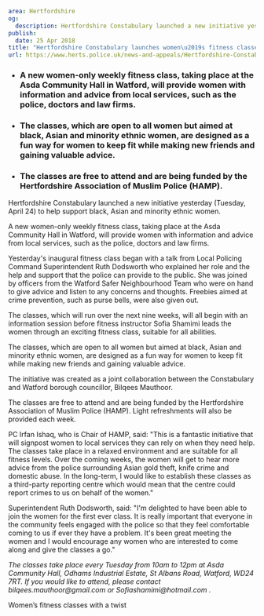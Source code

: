 ```yaml
area: Hertfordshire
og:
  description: Hertfordshire Constabulary launched a new initiative yesterday (Tuesday, April 24) to help support black, Asian and minority ethnic women.
publish:
  date: 25 Apr 2018
title: "Hertfordshire Constabulary launches women\u2019s fitness classes with a twist"
url: https://www.herts.police.uk/news-and-appeals/Hertfordshire-Constabulary-launches-womens-fitness-classes-with-a-twist-0115C
```

* ### A new women-only weekly fitness class, taking place at the Asda Community Hall in Watford, will provide women with information and advice from local services, such as the police, doctors and law firms.

 * ### The classes, which are open to all women but aimed at black, Asian and minority ethnic women, are designed as a fun way for women to keep fit while making new friends and gaining valuable advice.

 * ### The classes are free to attend and are being funded by the Hertfordshire Association of Muslim Police (HAMP).

Hertfordshire Constabulary launched a new initiative yesterday (Tuesday, April 24) to help support black, Asian and minority ethnic women.

A new women-only weekly fitness class, taking place at the Asda Community Hall in Watford, will provide women with information and advice from local services, such as the police, doctors and law firms.

Yesterday's inaugural fitness class began with a talk from Local Policing Command Superintendent Ruth Dodsworth who explained her role and the help and support that the police can provide to the public. She was joined by officers from the Watford Safer Neighbourhood Team who were on hand to give advice and listen to any concerns and thoughts. Freebies aimed at crime prevention, such as purse bells, were also given out.

The classes, which will run over the next nine weeks, will all begin with an information session before fitness instructor Sofia Shamimi leads the women through an exciting fitness class, suitable for all abilities.

The classes, which are open to all women but aimed at black, Asian and minority ethnic women, are designed as a fun way for women to keep fit while making new friends and gaining valuable advice.

The initiative was created as a joint collaboration between the Constabulary and Watford borough councillor, Bilqees Mauthoor.

The classes are free to attend and are being funded by the Hertfordshire Association of Muslim Police (HAMP). Light refreshments will also be provided each week.

PC Irfan Ishaq, who is Chair of HAMP, said: "This is a fantastic initiative that will signpost women to local services they can rely on when they need help. The classes take place in a relaxed environment and are suitable for all fitness levels. Over the coming weeks, the women will get to hear more advice from the police surrounding Asian gold theft, knife crime and domestic abuse. In the long-term, I would like to establish these classes as a third-party reporting centre which would mean that the centre could report crimes to us on behalf of the women."

Superintendent Ruth Dodsworth, said: "I'm delighted to have been able to join the women for the first ever class. It is really important that everyone in the community feels engaged with the police so that they feel comfortable coming to us if ever they have a problem. It's been great meeting the women and I would encourage any women who are interested to come along and give the classes a go."

_The classes take place every Tuesday from 10am to 12pm at Asda Community Hall, Odhams Industrial Estate, St Albans Road, Watford, WD24 7RT. If you would like to attend, please contact_ _bilqees.mauthoor@gmail.com_ _or_ _Sofiashamimi@hotmail.com_ _._

Women’s fitness classes with a twist
